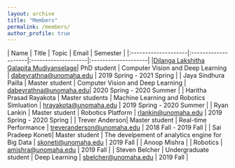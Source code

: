 ```yaml
---
layout: archive
title: "Members"
permalink: /members/
author_profile: true
---
```


|         Name        |     Title           |       Topic         |   Email             | Semester             |
|:--------------------|:--------------------|:--------------------|:--------------------| 
|[Dilanga Lakshitha Galapita Mudiyanselage](https://dabeyrathna.github.io/)| PhD student | Computer Vision and Deep Learning | dabeyrathna@unomaha.edu | 2019 Spring - 2021 Spring |
| Jaya Sindhura Pailla | Master student | Computer Vision and Deep Learning | dabeyrathna@unomaha.edu| 2020 Spring - 2020 Summer |
| Haritha Prasad Rayakota | Master students | Machine Learning and Robotics Simluation | hrayakota@unomaha.edu | 2019 Spring - 2020 Summer |
| Ryan Lankin | Master student | Robotics Platform | rlankin@unomaha.edu | 2019 Spring - 2020 Spring |
| Trever Anderson| Master student | Real-time Performance |  treveranderson@unomaha.edu | 2018 Fall - 2019 Fall |
| Sai Pradeep Koneti| Master student | The develpement of analytics engine for Big Data |  skoneti@unomaha.edu | 2019 Fall |
| Anoop Mishra   |                      | Robotics    | amishra@unomaha.edu  | 2019 Fall |
| Steven Belcher | Undergraduate student | Deep Learning    | sbelcher@unomaha.edu | 2019 Fall |
